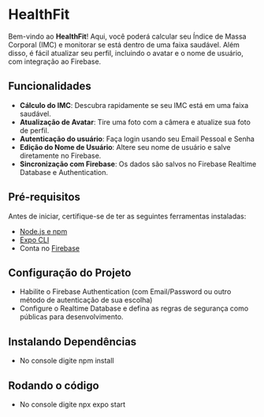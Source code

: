 # HealthFit

Bem-vindo ao **HealthFit**! Aqui, você poderá calcular seu Índice de Massa Corporal (IMC) e monitorar se está dentro de uma faixa saudável. Além disso, é fácil atualizar seu perfil, incluindo o avatar e o nome de usuário, com integração ao Firebase.

## Funcionalidades

- **Cálculo do IMC**: Descubra rapidamente se seu IMC está em uma faixa saudável.
- **Atualização de Avatar**: Tire uma foto com a câmera e atualize sua foto de perfil.
- **Autenticação do usuário**: Faça login usando seu Email Pessoal e Senha
- **Edição do Nome de Usuário**: Altere seu nome de usuário e salve diretamente no Firebase.
- **Sincronização com Firebase**: Os dados são salvos no Firebase Realtime Database e Authentication.

## Pré-requisitos

Antes de iniciar, certifique-se de ter as seguintes ferramentas instaladas:

- [Node.js e npm](https://nodejs.org/)
- [Expo CLI](https://docs.expo.dev/get-started/installation/)
- Conta no [Firebase](https://firebase.google.com/)

## Configuração do Projeto

- Habilite o Firebase Authentication (com Email/Password ou outro método de autenticação de sua escolha)
- Configure o Realtime Database e defina as regras de segurança como públicas para desenvolvimento.

##  Instalando Dependências

- No console digite npm install

##  Rodando o código

- No console digite npx expo start
